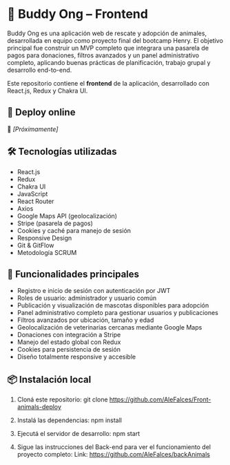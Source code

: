 # 🐶 Buddy Ong – Frontend

Buddy Ong es una aplicación web de rescate y adopción de animales, desarrollada en equipo como proyecto final del bootcamp Henry. El objetivo principal fue construir un MVP completo que integrara una pasarela de pagos para donaciones, filtros avanzados y un panel administrativo completo, aplicando buenas prácticas de planificación, trabajo grupal y desarrollo end-to-end.

Este repositorio contiene el **frontend** de la aplicación, desarrollado con React.js, Redux y Chakra UI.

## 🚀 Deploy online

🔗 *[Próximamente]*

## 🛠️ Tecnologías utilizadas

- React.js
- Redux
- Chakra UI
- JavaScript
- React Router
- Axios
- Google Maps API (geolocalización)
- Stripe (pasarela de pagos)
- Cookies y caché para manejo de sesión
- Responsive Design
- Git & GitFlow
- Metodología SCRUM

## 🔐 Funcionalidades principales

- Registro e inicio de sesión con autenticación por JWT
- Roles de usuario: administrador y usuario común
- Publicación y visualización de mascotas disponibles para adopción
- Panel administrativo completo para gestionar usuarios y publicaciones
- Filtros avanzados por ubicación, tamaño y edad
- Geolocalización de veterinarias cercanas mediante Google Maps
- Donaciones con integración a Stripe
- Manejo del estado global con Redux
- Cookies para persistencia de sesión
- Diseño totalmente responsive y accesible

## 📦 Instalación local
1. Cloná este repositorio:
   git clone https://github.com/AleFalces/Front-animals-deploy

2. Instalá las dependencias:
    npm install


3. Ejecutá el servidor de desarrollo:
 npm start

4. Sigue las instrucciones del Back-end para ver el funcionamiento del proyecto completo:
 Link: https://github.com/AleFalces/backAnimals
  

